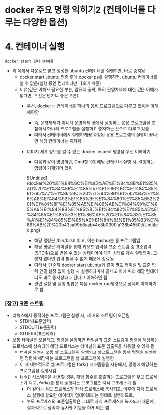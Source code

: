 # docker 주요 명령 익히기2 (컨테이너를 다루는 다양한 옵션)

# 4. 컨테이너 실행

```docker
docker start 컨테이너이름
```

- 위 예에서 다운로드 받고 생성한 ubuntu 컨테이너를 실행하면, 바로 중지됨
    - docker start ubuntu 명령 후에 docker ps를 실행하면, ubuntu 컨테이너를 볼 수 없음(실행 중인 컨테이너만 나오기 때문)
    - 이유(깊은 이해가 필요한 부분, 컴퓨터 공학, 특히 운영체제에 대한 깊은 이해가 없다면, 우선은 넘겨도 좋은 부분)
        - 우선, docker는 컨테이너를 하나의 응용 프로그램으로 다루고 있음을 이해해야함
            - 즉, 운영체제가 아니라 운영체제 상에서 실행하는 응용 프로그램을 포함해서 하나의 프로그램을 실행하고 중지하는 것으로 다루고 있음
            - 따라서 컨테이너에서 실행하게끔 설정된 응용 프로그램의 실행이 끝나면 해당 컨테이너는 중지됨
        - 이미지 세부 정보를 알 수 있는 docker inspect 명령을 우선 이해하기
            - 다음과 같이 명령하면, Cmd항목에 해당 컨테이너 실행 시, 실행하는 명령이 기재되어 있음
            
            ![Untitled](docker%20%E1%84%8C%E1%85%AE%E1%84%8B%E1%85%AD%20%E1%84%86%E1%85%A7%E1%86%BC%E1%84%85%E1%85%A7%E1%86%BC%20%E1%84%8B%E1%85%B5%E1%86%A8%E1%84%92%E1%85%B5%E1%84%80%E1%85%B52%20(%E1%84%8F%E1%85%A5%E1%86%AB%E1%84%90%E1%85%A6%E1%84%8B%E1%85%B5%E1%84%82%E1%85%A5%E1%84%85%E1%85%B3%E1%86%AF%20%E1%84%83%E1%85%A1%E1%84%85%E1%85%AE%E1%84%82%E1%85%B3%E1%86%AB%20%20b43ba99b8aab44c8b0390fa138b4550d/Untitled.png)
            
            - 해당 명령은 /bin/bash 이고, 이는 bash라는 쉘 프로그램임
            - 해당 명령은 터미널을 통해 키보드 입력을 표준 스트림 중 표준입력(STDIN)으로 받을 수 있는 상태이어야 대기 상태로 계속 실행되며, 그렇지 않다면 입력 받을 수 없기 때문에 종료됨
            - 따라서, 단순히 docker start ubuntu와 같이 별도 터미널 및 표준 입력 연결 설정 없이 실행 시 실행하자마자 끝나고 이에 따라 해당 컨테이너도 바로 중지상태가 된다고 이해하면 됨
            - 관련 설정 및 실행 방법은 다음 docker run명령으로 상세히 이해하기로 함

### [참고] 표준 스트림

- 리눅스에서 동작하는 프로그램은 실행 시, 세 개의 스트림이 오픈됨
    - STDIN(표준입력)
    - STDOUT(표준출력)
    - STDERR(표준에러)
- 보통 터미널은 오픈하고, 명령을 실행하면 터밀널의 표준 스트림이 명령에 해당하는 프로세스에 상속되어 해당 프로세스는 터미널의 표준 입출력을 사용할 수 있게 됨
    - 터미널 실행시 보통 쉘 프로그램이 실행되고 쉘프로그램을 통해 명령을 실행하면 명령에 해당하는 프로그램을 쉘 프로그램이 실행함
    - 이 때 내부적으로 쉘 프로그램은 fork() 시스템콜을 사용해서, 명령에 해당하는 프로그램을 실행시킴
    - fork() 시스템콜을 사용할 경우, 해당 함수를 호출하는 프로그램은 부모 프로세스가 되고, fork()를 통해 실행되는 프로그램은 자식 프로세스가 됨
        - 더 깊이는 부모 프로세스가 자식 프로세스에 복사되고, 이후에 자식 프로세스 실행에 필요한 데이터가 업데이트되는 형태로 실행되므로,
        - 부모 프로세스의 표준입출력은 그대로 자식 프로세스에 복사되기 때문에, 결과적으로 상속과 유사한 기능을 하게 되는 셈